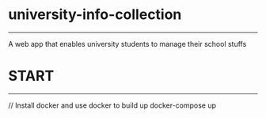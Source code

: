 # university-info-collection
------------------------------------------------------------
A web app that enables university students to manage their school stuffs

# START
-----------------------------------------------------------
// Install docker and use docker to build up
docker-compose up
